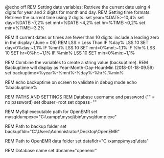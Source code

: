 @echo off
REM Setting date variables: Retrieve the current date using 4 digits for year and 2 digits for month and day.
REM Setting time formats: Retrieve the current time using 2 digits.
set year=%DATE:~10,4%
set day=%DATE:~7,2%
set mnt=%DATE:~4,2%
set hr=%TIME:~0,2%
set min=%TIME:~3,2%

REM If current dates or times are fewer than 10 digits. include a leading zero in the display (June = 06)
REM LSS = Less Than
IF %day% LSS 10 SET day=0%day:~1,1%
IF %mnt% LSS 10 SET mnt=0%mnt:~1,1%
IF %hr% LSS 10 SET hr=0%hr:~1,1%
IF %min% LSS 10 SET min=0%min:~1,1%

REM Combine the variables to create a string value (backuptime).
REM Backuptime will display as Year-Month-Day-Hour:Min (2018-01-18-09.59)
set backuptime=%year%-%mnt%-%day%-%hr%.%min%

REM echo backuptime on screen to validate in debug mode
echo %backuptime%


REM PATHS AND SETTINGS
REM Database username and password ("" = no password)
set dbuser=root
set dbpass=""

REM MySql executable path for OpenEMR
set mysqldumpexe="C:\xampp\mysql\bin\mysqldump.exe"

REM Path to backup folder
set backupfldr="C:\Users\Administrator\Desktop\OpenEMR\"

REM Path to OpenEMR data folder
set datafldr="C:\xampp\mysql\data"

REM Database name
set dbname="openemr"
